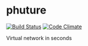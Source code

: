 phuture
=======
[![Build Status](https://travis-ci.org/trema/phuture.png?branch=develop)](https://travis-ci.org/trema/phuture)
[![Code Climate](https://codeclimate.com/github/trema/phuture.png)](https://codeclimate.com/github/trema/phuture)

Virtual network in seconds
